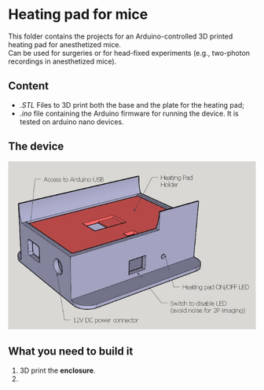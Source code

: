 # Heating pad for mice

This folder contains the projects for an Arduino-controlled 3D printed heating pad for anesthetized mice.  
Can be used for surgeries or for head-fixed experiments (e.g., two-photon recordings in anesthetized mice).

## Content

* *.STL* Files to 3D print both the base and the plate for the heating pad;
* *.ino* file containing the Arduino firmware for running the device. It is
tested on arduino nano devices.

## The device

![hp_general](media/heatingPad_general.jpg)

## What you need to build it

1. 3D print the **enclosure**.
2. 
